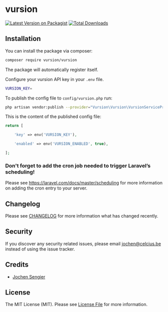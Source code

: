 # vursion

[![Latest Version on Packagist](https://img.shields.io/packagist/v/vursion/vursion.svg?style=flat-square)](https://packagist.org/packages/vursion/vursion)
[![Total Downloads](https://img.shields.io/packagist/dt/vursion/vursion.svg?style=flat-square)](https://packagist.org/packages/vursion/vursion)

## Installation

You can install the package via composer:

```bash
composer require vursion/vursion
```

The package will automatically register itself.

Configure your vursion API key in your `.env` file.
```bash
VURSION_KEY=
```

To publish the config file to `config/vursion.php` run:
```bash
php artisan vendor:publish --provider="Vursion\Vursion\VursionServiceProvider"
```

This is the content of the published config file:

```php
return [

    'key' => env('VURSION_KEY'),

    'enabled' => env('VURSION_ENABLED', true),

];
```

### Don't forget to add the cron job needed to trigger Laravel’s scheduling!

Please see https://laravel.com/docs/master/scheduling for more information on adding the cron entry to your server.

## Changelog

Please see [CHANGELOG](CHANGELOG.md) for more information what has changed recently.

## Security

If you discover any security related issues, please email jochen@celcius.be instead of using the issue tracker.

## Credits

- [Jochen Sengier](https://github.com/celcius-jochen)

## License

The MIT License (MIT). Please see [License File](LICENSE.md) for more information.
